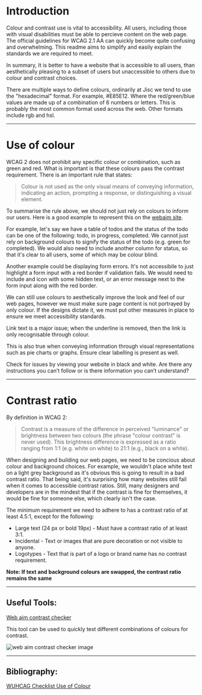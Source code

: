 # Introduction

Colour and contrast use is vital to accessibility. All users, including those with visual disabilities must be able to percieve content on the web page. The official guidelines for WCAG 2.1 AA can quickly become quite confusing and overwhelming. This readme aims to simplify and easily explain the standards we are required to meet.

In summary, It is better to have a website that is accessible to all users, than aesthetically pleasing to a subset of users but unaccessible to others due to colour and contrast choices.

There are multiple ways to define colours, ordinarily at Jisc we tend to use the "hexadecimal" format. For example, #E85E12. Where the red/green/blue values are made up of a combination of 6 numbers or letters. This is probably the most common format used across the web. Other formats include rgb and hsl.

---

# Use of colour

WCAG 2 does not prohibit any specific colour or combination, such as green and red. What is important is that these colours pass the contrast requirement. There is an important rule that states:

> Colour is not used as the only visual means of conveying information, indicating an action, prompting a response, or distinguishing a visual element.

To summarise the rule above, we should not just rely on colours to inform our users.
Here is a good example to represent this on the [webaim site](https://webaim.org/articles/contrast/#sc141).

For example, let's say we have a table of todos and the status of the todo can be one of the following: todo, in progress, completed. We cannot just rely on background colours to signify the status of the todo (e.g. green for completed). We would also need to include another column for status, so that it's clear to all users, some of which may be colour blind.

Another example could be displaying form errors. It's not accessibile to just highlight a form input with a red border if validation fails. We would need to include and icon with some hidden text, or an error message next to the form input along with the red border.

We can still use colours to aesthetically improve the look and feel of our web pages, however we must make sure page content is not portrayed by only colour. If the designs dictate it, we must put other measures in place to ensure we meet accessibility standards.

Link text is a major issue; when the underline is removed, then the link is only recognisable through colour.

This is also true when conveying information through visual representations such as pie charts or graphs. Ensure clear labelling is present as well.

Check for issues by viewing your website in black and white. Are there any instructions you can’t follow or is there information you can’t understand?

---

# Contrast ratio

By definition in WCAG 2:

> Contrast is a measure of the difference in perceived "luminance" or brightness between two colours (the phrase "colour contrast" is never used). This brightness difference is expressed as a ratio ranging from 1:1 (e.g. white on white) to 21:1 (e.g., black on a white).

When designing and building our web pages, we need to be concious about colour and background choices. For example, we wouldn't place white text on a light grey background as it's obvious this is going to result in a bad contrast ratio. That being said, it's surprising how many websites still fail when it comes to accessible contrast ratios. Still, many designers and developers are in the mindest that if the contrast is fine for themselves, it would be fine for someone else, which clearly isn't the case.

The minimum requirement we need to adhere to has a contrast ratio of at least 4.5:1, except for the following:

-   Large text (24 px or bold 19px) - Must have a contrast ratio of at least 3:1.
-   Incidental - Text or images that are pure decoration or not visible to anyone.
-   Logotypes - Text that is part of a logo or brand name has no contrast requirement.

**Note: If text and background colours are swapped, the contrast ratio remains the same**

---

## Useful Tools:

[Web aim contrast checker](https://webaim.org/resources/contrastchecker/)

This tool can be used to quickly test different combinations of colours for contrast.

![web aim contrast checker image](https://i.ibb.co/BPLqNFD/Screenshot-2021-11-08-at-11-57-20.png)

---

## Bibliography:

[WUHCAG Checklist Use of Colour](https://www.wuhcag.com/use-of-colour/)
